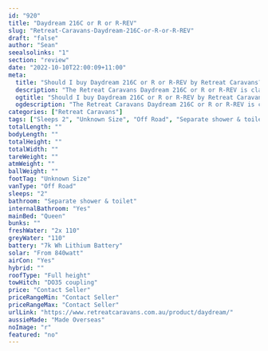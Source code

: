 ```yaml
---
id: "920"
title: "Daydream 216C or R or R-REV"
slug: "Retreat-Caravans-Daydream-216C-or-R-or-R-REV"
draft: "false"
author: "Sean"
seealsolinks: "1"
section: "review"
date: "2022-10-10T22:00:09+11:00"
meta:
  title: "Should I buy Daydream 216C or R or R-REV by Retreat Caravans?"
  description: "The Retreat Caravans Daydream 216C or R or R-REV is classed as Off Road, and sleeps 2 people. It is Made Overseas and comes in at Unknown Size. It generally has Separate shower & toilet."
  ogtitle: "Should I buy Daydream 216C or R or R-REV by Retreat Caravans?"
  ogdescription: "The Retreat Caravans Daydream 216C or R or R-REV is classed as Off Road, and sleeps 2 people. It is Made Overseas and comes in at Unknown Size. It generally has Separate shower & toilet."
categories: ["Retreat Caravans"]
tags: ["Sleeps 2", "Unknown Size", "Off Road", "Separate shower & toilet", "Full height", "Price Unknown", "Made Overseas"]
totalLength: ""
bodyLength: ""
totalHeight: ""
totalWidth: ""
tareWeight: ""
atmWeight: ""
ballWeight: ""
footTag: "Unknown Size"
vanType: "Off Road"
sleeps: "2"
bathroom: "Separate shower & toilet"
internalBathroom: "Yes"
mainBed: "Queen"
bunks: ""
freshWater: "2x 110"
greyWater: "110"
battery: "7k Wh Lithium Battery"
solar: "From 840watt"
airCon: "Yes"
hybrid: ""
roofType: "Full height"
towHitch: "DO35 coupling"
price: "Contact Seller"
priceRangeMin: "Contact Seller"
priceRangeMax: "Contact Seller"
urlLink: "https://www.retreatcaravans.com.au/product/daydream/"
aussieMade: "Made Overseas"
noImage: "r"
featured: "no"
---
```

